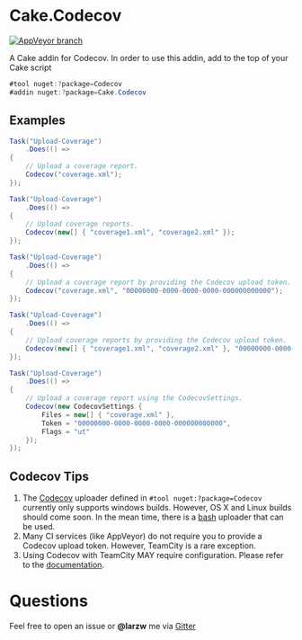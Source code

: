 # Cake.Codecov

[![AppVeyor branch](https://img.shields.io/appveyor/ci/larzw/cake-codecov/master.svg)](https://ci.appveyor.com/project/larzw/cake-codecov/branch/master)

A Cake addin for Codecov. In order to use this addin, add to the top of your Cake script

```csharp
#tool nuget:?package=Codecov
#addin nuget:?package=Cake.Codecov
```

## Examples

```csharp
Task("Upload-Coverage")
    .Does(() =>
{
    // Upload a coverage report.
    Codecov("coverage.xml");
});
```

```csharp
Task("Upload-Coverage")
    .Does(() =>
{
    // Upload coverage reports.
    Codecov(new[] { "coverage1.xml", "coverage2.xml" });
});
```

```csharp
Task("Upload-Coverage")
    .Does(() =>
{
    // Upload a coverage report by providing the Codecov upload token.
    Codecov("coverage.xml", "00000000-0000-0000-0000-000000000000");
});
```

```csharp
Task("Upload-Coverage")
    .Does(() =>
{
    // Upload coverage reports by providing the Codecov upload token.
    Codecov(new[] { "coverage1.xml", "coverage2.xml" }, "00000000-0000-0000-0000-000000000000");
});
```

```csharp
Task("Upload-Coverage")
    .Does(() =>
{
    // Upload a coverage report using the CodecovSettings.
    Codecov(new CodecovSettings { 
        Files = new[] { "coverage.xml" },
        Token = "00000000-0000-0000-0000-000000000000",
        Flags = "ut"
    });
});
```

## Codecov Tips

1. The [Codecov](https://github.com/codecov/codecov-exe) uploader defined in `#tool nuget:?package=Codecov` currently only supports windows builds. However, OS X and Linux builds should come soon. In the mean time, there is a [bash](https://github.com/codecov/codecov-bash) uploader that can be used.
2. Many CI services (like AppVeyor) do not require you to provide a Codecov upload token. However, TeamCity is a rare exception.
3. Using Codecov with TeamCity MAY require configuration. Please refer to the [documentation](https://github.com/codecov/codecov-exe#teamcity).

# Questions

Feel free to open an issue or **@larzw** me via [Gitter](https://gitter.im/cake-contrib/Lobby)
